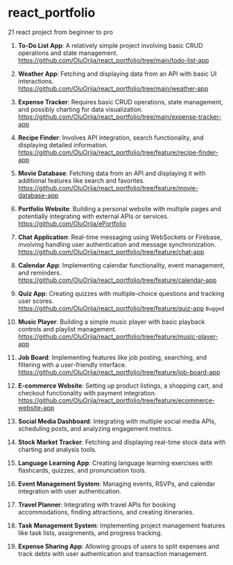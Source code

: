 # react_portfolio
 21 react project from beginner to pro

1. **To-Do List App**: A relatively simple project involving basic CRUD operations and state management.
    https://github.com/OluOrija/react_portfolio/tree/main/todo-list-app

2. **Weather App**: Fetching and displaying data from an API with basic UI interactions.
    https://github.com/OluOrija/react_portfolio/tree/main/weather-app

3. **Expense Tracker**: Requires basic CRUD operations, state management, and possibly charting for data visualization.
    https://github.com/OluOrija/react_portfolio/tree/main/expense-tracker-app

4. **Recipe Finder**: Involves API integration, search functionality, and displaying detailed information.
    https://github.com/OluOrija/react_portfolio/tree/feature/recipe-finder-app

5. **Movie Database**: Fetching data from an API and displaying it with additional features like search and favorites.
    https://github.com/OluOrija/react_portfolio/tree/feature/movie-database-app

6. **Portfolio Website**: Building a personal website with multiple pages and potentially integrating with external APIs or services.
    https://github.com/OluOrija/ePortfolio

7. **Chat Application**: Real-time messaging using WebSockets or Firebase, involving handling user authentication and message synchronization.
    https://github.com/OluOrija/react_portfolio/tree/feature/chat-app

8. **Calendar App**: Implementing calendar functionality, event management, and reminders.
    https://github.com/OluOrija/react_portfolio/tree/feature/calendar-app

9. **Quiz App**: Creating quizzes with multiple-choice questions and tracking user scores.
    https://github.com/OluOrija/react_portfolio/tree/feature/quiz-app
    ```Bugged```

10. **Music Player**: Building a simple music player with basic playback controls and playlist management.
    https://github.com/OluOrija/react_portfolio/tree/feature/music-player-app

11. **Job Board**: Implementing features like job posting, searching, and filtering with a user-friendly interface.
    https://github.com/OluOrija/react_portfolio/tree/feature/job-board-app

12. **E-commerce Website**: Setting up product listings, a shopping cart, and checkout functionality with payment integration.
    https://github.com/OluOrija/react_portfolio/tree/feature/ecommerce-website-app

13. **Social Media Dashboard**: Integrating with multiple social media APIs, scheduling posts, and analyzing engagement metrics.

14. **Stock Market Tracker**: Fetching and displaying real-time stock data with charting and analysis tools.

15. **Language Learning App**: Creating language learning exercises with flashcards, quizzes, and pronunciation tools.

16. **Event Management System**: Managing events, RSVPs, and calendar integration with user authentication.

17. **Travel Planner**: Integrating with travel APIs for booking accommodations, finding attractions, and creating itineraries.

18. **Task Management System**: Implementing project management features like task lists, assignments, and progress tracking.

19. **Expense Sharing App**: Allowing groups of users to split expenses and track debts with user authentication and transaction management.
